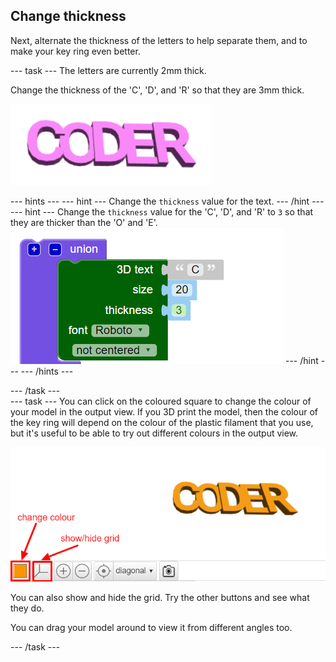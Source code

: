 ## Change thickness

Next, alternate the thickness of the letters to help separate them, and to make your key ring even better. 

--- task ---
The letters are currently 2mm thick. 

Change the thickness of the 'C', 'D',  and 'R' so that they are 3mm thick. 
	
![screenshot](images/coder-finished.png)
		
--- hints ---
--- hint ---
Change the `thickness` value for the text. 
--- /hint ---
--- hint ---
Change the `thickness` value for the 'C', 'D', and 'R' to `3` so that they are thicker than the 'O' and 'E'. 
	![screenshot](images/coder-thickness.png) 
--- /hint ---
--- /hints ---
	
--- /task ---	
--- task ---
You can click on the coloured square to change the colour of your model in the output view. If you 3D print the model, then the colour of the key ring will depend on the colour of the plastic filament that you use, but it's useful to be able to try out different colours in the output view. 

![screenshot](images/coder-colour.png)

You can also show and hide the grid. Try the other buttons and see what they do. 

You can drag your model around to view it from different angles too.

--- /task ---
